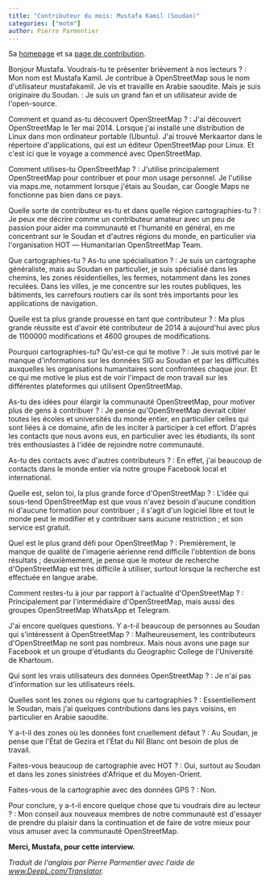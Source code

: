```yaml
---
title: "Contributeur du mois: Mustafa Kamil (Soudan)"
categories: ["motm"]
author: Pierre Parmentier
---
```


Sa [homepage](https://www.openstreetmap.org/user/mustafakamil) et sa [page de contribution](https://hdyc.neis-one.org/?mustafakamil).

Bonjour Mustafa. Voudrais-tu te présenter brièvement à nos lecteurs ?
: Mon nom est Mustafa Kamil. Je contribue à OpenStreetMap sous le nom d'utilisateur mustafakamil. Je vis et travaille en Arabie saoudite. Mais je suis originaire du Soudan.
: Je suis un grand fan et un utilisateur avide de l'open-source.

<!--more-->

Comment et quand as-tu découvert OpenStreetMap ?
: J'ai découvert OpenStreetMap le 1er mai 2014. Lorsque j'ai installé une distribution de Linux dans mon ordinateur portable (Ubuntu). J'ai trouvé Merkaartor dans le répertoire d'applications, qui est un éditeur OpenStreetMap pour Linux. Et c'est ici que le voyage a commencé avec OpenStreetMap.

Comment utilises-tu OpenStreetMap ?
: J'utilise principalement OpenStreetMap pour contribuer et pour mon usage personnel. Je l'utilise via maps.me, notamment lorsque j'étais au Soudan, car Google Maps ne fonctionne pas bien dans ce pays.

Quelle sorte de contributeur es-tu et dans quelle région cartographies-tu ?
: Je peux me décrire comme un contributeur amateur avec un peu de passion pour aider ma communauté et l'humanité en général, en me concentrant sur le Soudan et d'autres régions du monde, en particulier via l'organisation HOT ― Humanitarian OpenStreetMap Team.

Que cartographies-tu ? As-tu une spécialisation ?
: Je suis un cartographe généraliste, mais au Soudan en particulier, je suis spécialisé dans les chemins, les zones résidentielles, les fermes, notamment dans les zones reculées. Dans les villes, je me concentre sur les routes publiques, les bâtiments, les carrefours routiers car ils sont très importants pour les applications de navigation.

Quelle est ta plus grande prouesse en tant que contributeur ?
: Ma plus grande réussite est d'avoir été contributeur de 2014 à aujourd'hui avec plus de 1100000 modifications et 4600 groupes de modifications.

Pourquoi cartographies-tu? Qu'est-ce qui te motive ?
: Je suis motivé par le manque d'informations sur les données SIG au Soudan et par les difficultés auxquelles les organisations humanitaires sont confrontées chaque jour. Et ce qui me motive le plus est de voir l'impact de mon travail sur les différentes plateformes qui utilisent OpenStreetMap.

As-tu des idées pour élargir la communauté OpenStreetMap, pour motiver plus de gens à contribuer ?
: Je pense qu'OpenStreetMap devrait cibler toutes les écoles et universités du monde entier, en particulier celles qui sont liées à ce domaine, afin de les inciter à participer à cet effort. D'après les contacts que nous avons eus, en particulier avec les étudiants, ils sont très enthousiastes à l'idée de rejoindre notre communauté.

As-tu des contacts avec d'autres contributeurs ?
: En effet, j'ai beaucoup de contacts dans le monde entier via notre groupe Facebook local et international.

Quelle est, selon toi, la plus grande force d'OpenStreetMap ?
: L'idée qui sous-tend OpenStreetMap est que vous n'avez besoin d'aucune condition ni d'aucune formation pour contribuer ; il s'agit d'un logiciel libre et tout le monde peut le modifier et y contribuer sans aucune restriction ; et son service est gratuit.

Quel est le plus grand défi pour OpenStreetMap ?
: Premièrement, le manque de qualité de l'imagerie aérienne rend difficile l'obtention de bons résultats ; deuxièmement, je pense que le moteur de recherche d'OpenStreetMap est très difficile à utiliser, surtout lorsque la recherche est effectuée en langue arabe.

Comment restes-tu à jour par rapport à l'actualité d'OpenStreetMap ?
: Principalement par l'intermédiaire d'OpenStreetMap, mais aussi des groupes OpenStreetMap WhatsApp et Telegram.

J'ai encore quelques questions. Y a-t-il beaucoup de personnes au Soudan qui s'intéressent à OpenStreetMap ?
: Malheureusement, les contributeurs d'OpenStreetMap ne sont pas nombreux. Mais nous avons une page sur Facebook et un groupe d'étudiants du Geographic College de l'Université de Khartoum.

Qui sont les vrais utilisateurs des données OpenStreetMap ?
: Je n'ai pas d'information sur les utilisateurs réels.

Quelles sont les zones ou régions que tu cartographies ?
: Essentiellement le Soudan, mais j'ai quelques contributions dans les pays voisins, en particulier en Arabie saoudite.

Y a-t-il des zones où les données font cruellement défaut ?
: Au Soudan, je pense que l'État de Gezira et l'État du Nil Blanc ont besoin de plus de travail.

Faites-vous beaucoup de cartographie avec HOT ?
: Oui, surtout au Soudan et dans les zones sinistrées d'Afrique et du Moyen-Orient.

Faites-vous de la cartographie avec des données GPS ?
: Non.

Pour conclure, y a-t-il encore quelque chose que tu voudrais dire au lecteur ?
: Mon conseil aux nouveaux membres de notre communauté est d'essayer de prendre du plaisir dans la continuation et de faire de votre mieux pour vous amuser avec la communauté OpenStreetMap.

**Merci, Mustafa, pour cette interview.**

*Traduit de l'anglais par Pierre Parmentier avec l'aide de www.DeepL.com/Translator.*
